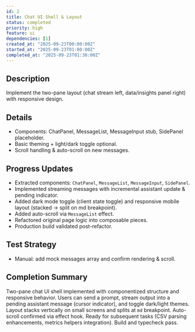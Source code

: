 ```yaml
---
id: 2
title: Chat UI Shell & Layout
status: completed
priority: high
feature: ui
dependencies: [1]
created_at: "2025-09-23T00:00:00Z"
started_at: "2025-09-23T01:00:00Z"
completed_at: "2025-09-23T01:30:00Z"
---
```


## Description
Implement the two-pane layout (chat stream left, data/insights panel right) with responsive design.

## Details
- Components: ChatPanel, MessageList, MessageInput stub, SidePanel placeholder.
- Basic theming + light/dark toggle optional.
- Scroll handling & auto-scroll on new messages.

## Progress Updates
- Extracted components: `ChatPanel`, `MessageList`, `MessageInput`, `SidePanel`.
- Implemented streaming messages with incremental assistant update & pending indicator.
- Added dark mode toggle (client state toggle) and responsive mobile layout (stacked -> split on md breakpoint).
- Added auto-scroll via `MessageList` effect.
- Refactored original page logic into composable pieces.
- Production build validated post-refactor.

## Test Strategy
- Manual: add mock messages array and confirm rendering & scroll.

## Completion Summary
Two-pane chat UI shell implemented with componentized structure and responsive behavior. Users can send a prompt, stream output into a pending assistant message (cursor indicator), and toggle dark/light themes. Layout stacks vertically on small screens and splits at `md` breakpoint. Auto-scroll confirmed via effect hook. Ready for subsequent tasks (CSV parsing enhancements, metrics helpers integration). Build and typecheck pass.

